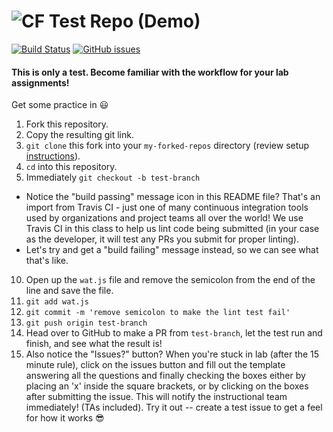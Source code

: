 ![CF](https://i.imgur.com/7v5ASc8.png)  Test Repo (Demo)
=======
[![Build Status](https://travis-ci.org/codefellows-seattle-301d7/00-test-repo-demo.svg?branch=master)](https://travis-ci.org/codefellows-seattle-301d7/00-test-repo-demo) [![GitHub issues](https://img.shields.io/badge/Issues%3F-Ask%20for%20Help!-orange.svg)](https://github.com/codefellows/seattle-301d7/issues/new) 

#### This is only a test. Become familiar with the workflow for your lab assignments!

Get some practice in :smiley:

1. Fork this repository.  
2. Copy the resulting git link. 
3. `git clone` this fork into your `my-forked-repos` directory (review setup [instructions](https://github.com/codefellows/seattle-301d7/blob/master/README.md#create-and-setup-your-301-directory-structure)).  
4. `cd` into this repository.  
5. Immediately `git checkout -b test-branch`  
  - Notice the "build passing" message icon in this README file? That's an import from Travis CI - just one of many continuous integration tools used by organizations and project teams all over the world! We use Travis CI in this class to help us lint code being submitted (in your case as the developer, it will test any PRs you submit for proper linting).
  - Let's try and get a "build failing" message instead, so we can see what that's like.
10. Open up the `wat.js` file and remove the semicolon from the end of the line and save the file.
11. `git add wat.js`
12. `git commit -m 'remove semicolon to make the lint test fail'`
13. `git push origin test-branch`
13. Head over to GitHub to make a PR from `test-branch`, let the test run and finish, and see what the result is!
14. Also notice the "Issues?" button? When you're stuck in lab (after the 15 minute rule), click on the issues button and fill out the template answering all the questions and finally checking the boxes either by placing an 'x' inside the square brackets, or by clicking on the boxes after submitting the issue. This will notify the instructional team immediately! (TAs included). Try it out -- create a test issue to get a feel for how it works :sunglasses:

